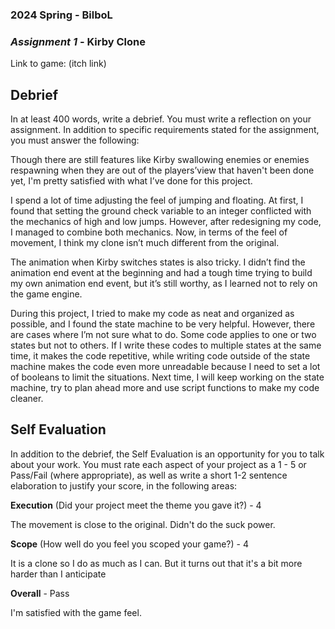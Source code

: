 ### **2024 Spring** - BilboL
### *Assignment 1* - Kirby Clone
Link to game: (itch link)


## **Debrief**
In at least 400 words, write a debrief. You must write a reflection on your assignment. In addition to specific requirements stated for the assignment, you must answer the following:

Though there are still features like Kirby swallowing enemies or enemies respawning when they are out of the players’view that haven't been done yet, I'm pretty satisfied with what I’ve done for this project.

I spend a lot of time adjusting the feel of jumping and floating. At first, I found that setting the ground check variable to an integer conflicted with the mechanics of high and low jumps. However, after redesigning my code, I managed to combine both mechanics. Now, in terms of the feel of movement, I think my clone isn’t much different from the original.

The animation when Kirby switches states is also tricky. I didn’t find the animation end event at the beginning and had a tough time trying to build my own animation end event, but it’s still worthy, as I learned not to rely on the game engine.

During this project, I tried to make my code as neat and organized as possible, and I found the state machine to be very helpful. However, there are cases where I’m not sure what to do. Some code applies to one or two states but not to others. If I write these codes to multiple states at the same time, it makes the code repetitive, while writing code outside of the state machine makes the code even more unreadable because I need to set a lot of booleans to limit the situations. Next time, I will keep working on the state machine, try to plan ahead more and use script functions to make my code cleaner.

## **Self Evaluation**
In addition to the debrief, the Self Evaluation is an opportunity for you to talk about your work. You must rate each aspect of your project as a 1 - 5 or Pass/Fail (where appropriate), as well as write a short 1-2 sentence elaboration to justify your score, in the following areas:


**Execution** (Did your project meet the theme you gave it?) - 4

The movement is close to the original. Didn't do the suck power.


**Scope** (How well do you feel you scoped your game?) - 4

It is a clone so I do as much as I can. But it turns out that it's a bit more harder than I anticipate

**Overall** - Pass

I'm satisfied with the game feel.
